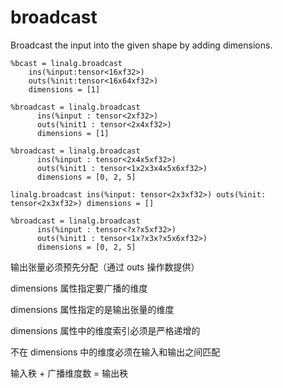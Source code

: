 # broadcast

Broadcast the input into the given shape by adding dimensions.

```
%bcast = linalg.broadcast
    ins(%input:tensor<16xf32>)
    outs(%init:tensor<16x64xf32>)
    dimensions = [1]
```

```
%broadcast = linalg.broadcast
      ins(%input : tensor<2xf32>)
      outs(%init1 : tensor<2x4xf32>)
      dimensions = [1]
```


```
%broadcast = linalg.broadcast
      ins(%input : tensor<2x4x5xf32>)
      outs(%init1 : tensor<1x2x3x4x5x6xf32>)
      dimensions = [0, 2, 5]
```

```
linalg.broadcast ins(%input: tensor<2x3xf32>) outs(%init: tensor<2x3xf32>) dimensions = []
```

```
%broadcast = linalg.broadcast
      ins(%input : tensor<?x?x5xf32>)
      outs(%init1 : tensor<1x?x3x?x5x6xf32>)
      dimensions = [0, 2, 5]
```



输出张量必须预先分配（通过 outs 操作数提供）

dimensions 属性指定要广播的维度

dimensions 属性指定的是输出张量的维度

dimensions 属性中的维度索引必须是严格递增的

不在 dimensions 中的维度必须在输入和输出之间匹配

输入秩 + 广播维度数 = 输出秩